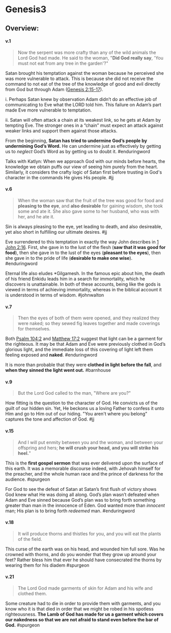 # Genesis3

## Overview:


#### v.1
>Now the serpent was more crafty than any of the wild animals the Lord God had made. He said to the woman, "**Did God really say**, 'You must not eat from any tree in the garden'?"

Satan brought his temptation against the woman because he perceived she was more vulnerable to attack. This is because she did not receive the command to not eat of the tree of the knowledge of good and evil directly from God but through Adam ([Genesis 2:15-17](https://www.blueletterbible.org/search/preSearch.cfm?Criteria=Genesis+2.15-17&t=NKJV)).

i. Perhaps Satan knew by observation Adam didn’t do an effective job of communicating to Eve what the LORD told him. This failure on Adam’s part made Eve more vulnerable to temptation.

ii. Satan will often attack a chain at its weakest link, so he gets at Adam by tempting Eve. The stronger ones in a “chain” must expect an attack against weaker links and support them against those attacks.

From the beginning, **Satan has tried to undermine God’s people by undermining God’s Word.** He can undermine just as effectively by getting us to _neglect_ God’s Word as by getting us to doubt it.
#enduringword 

Talks with Katlyn: When we approach God with our minds before hearts, the knowledge we obtain puffs our view of seeing him purely from the heart. Similarly, it considers the crafty logic of Satan first before trusting in God's character in the commands He gives His people.
#jj 


#### v.6
>When the woman saw that the fruit of the tree was good for food and **pleasing to the eye**, and **also desirable** for gaining wisdom, she took some and ate it. She also gave some to her husband, who was with her, and he ate it.

Sin is always pleasing to the eye, yet leading to death, and also desireable, yet also short in fulfilling our ultimate desires.
#jj 

Eve surrendered to this temptation in exactly the way John describes in [1 John 2:16](1John2#v.16). First, she gave in to the lust of the flesh (**saw that it was good for food**), then she gave in to the lust of the eyes (**pleasant to the eyes**), then she gave in to the pride of life (**desirable to make one wise**).
#enduringword 

Eternal life also eludes *Gilgamesh. In the famous epic about him, the death of his friend Enkidu leads him in a search for immortality, which he discovers is unattainable. In both of these accounts, being like the gods is viewed in terms of achieving immortality, whereas in the biblical account it is understood in terms of wisdom.
#johnwalton

#### v.7
>Then the eyes of both of them were opened, and they realized they were naked; so they sewed fig leaves together and made coverings for themselves.

Both [Psalm 104:2](https://www.blueletterbible.org/search/preSearch.cfm?Criteria=Psalm+104.2&t=NKJV) and [Matthew 17:2](https://www.blueletterbible.org/search/preSearch.cfm?Criteria=Matthew+17.2&t=NKJV) suggest that light can be a garment for the righteous. It may be that Adam and Eve were previously clothed in God’s glorious light, and the immediate loss of this covering of light left them feeling exposed and **naked**.
#enduringword 

It is more than probable that they were **clothed in light before the fall**, and **when they sinned the light went out.**
#barnhouse 



#### v.9
>But the Lord God called to the man, "Where are you?"

How fitting is the question to the character of God. He convicts us of the guilt of our hidden sin. Yet, He beckons us a loving Father to confess it unto Him and go to Him out of our hiding. "You aren't where you belong" captures the tone and affection of God.
#jj 

#### v.15
>And I will put enmity between you and the woman, and between your offspring and hers; **he will crush your head, and you will strike his heel.**"

This is the **first gospel sermon** that was ever delivered upon the surface of this earth. It was a memorable discourse indeed, with Jehovah himself for the preacher, and the whole human race and the prince of darkness for the audience.
#spurgeon

For God to see the defeat of Satan at Satan’s first flush of victory shows God knew what He was doing all along. God’s plan wasn’t defeated when Adam and Eve sinned because God’s plan was to bring forth something greater than man in the innocence of Eden. God wanted more than _innocent_ man; His plan is to bring forth _redeemed_ man.
#enduringword 

#### v.18
>It will produce thorns and thistles for you, and you will eat the plants of the field.

This curse of the earth was on his head, and wounded him full sore. Was he crowned with thorns, and do you wonder that they grow up around your feet? Rather bless him that ever he should have consecrated the thorns by wearing them for his diadem
#spurgeon 

#### v.21
>The Lord God made garments of skin for Adam and his wife and clothed them.

Some creature had to die in order to provide them with garments, and you know who it is that died in order that we might be robed in his spotless righteousness. **The Lamb of God has made for us a garment which covers our nakedness so that we are not afraid to stand even before the bar of God.**
#spurgeon 
